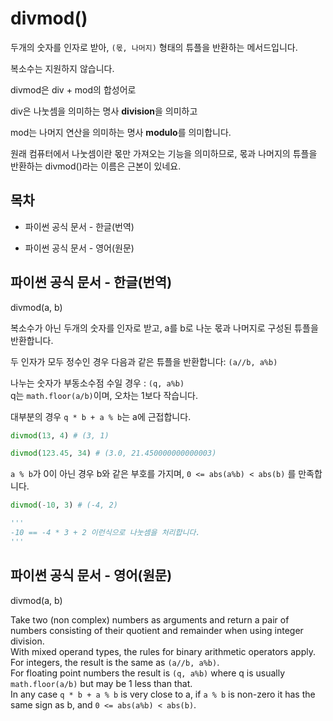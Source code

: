 # divmod()

두개의 숫자를 인자로 받아, `(몫, 나머지)` 형태의 튜플을 반환하는 메서드입니다.

복소수는 지원하지 않습니다.

divmod은 div + mod의 합성어로

div은 나눗셈을 의미하는 명사 **division**을 의미하고

mod는 나머지 연산을 의미하는 명사 **modulo**를 의미합니다.

원래 컴퓨터에서 나눗셈이란 몫만 가져오는 기능을 의미하므로, 몫과 나머지의 튜플을 반환하는 divmod()라는 이름은 근본이 있네요.

## 목차

* 파이썬 공식 문서 - 한글(번역)
    
* 파이썬 공식 문서 - 영어(원문)


## 파이썬 공식 문서 - 한글(번역)

divmod(a, b)

복소수가 아닌 두개의 숫자를 인자로 받고, a를 b로 나눈 몫과 나머지로 구성된 튜플을 반환합니다.

두 인자가 모두 정수인 경우 다음과 같은 튜플을 반환합니다: `(a//b, a%b)`

나누는 숫자가 부동소수점 수일 경우 : `(q, a%b)`<br>
q는 `math.floor(a/b)`이며, 오차는 1보다 작습니다.

대부분의 경우 `q * b + a % b`는 a에 근접합니다.

```python
divmod(13, 4) # (3, 1)

divmod(123.45, 34) # (3.0, 21.450000000000003)
```

`a % b`가 0이 아닌 경우 b와 같은 부호를 가지며, `0 <= abs(a%b) < abs(b)` 를 만족합니다.

```python
divmod(-10, 3) # (-4, 2)

'''
-10 == -4 * 3 + 2 이런식으로 나눗셈을 처리합니다.
'''
```

## 파이썬 공식 문서 - 영어(원문)

divmod(a, b)

Take two (non complex) numbers as arguments and return a pair of numbers consisting of their quotient and remainder when using integer division.<br>
With mixed operand types, the rules for binary arithmetic operators apply.<br>
For integers, the result is the same as `(a//b, a%b)`.<br>
For floating point numbers the result is `(q, a%b)` where q is usually `math.floor(a/b)` but may be 1 less than that.<br>
In any case `q * b + a % b` is very close to a, if `a % b` is non-zero it has the same sign as b, and `0 <= abs(a%b) < abs(b)`.